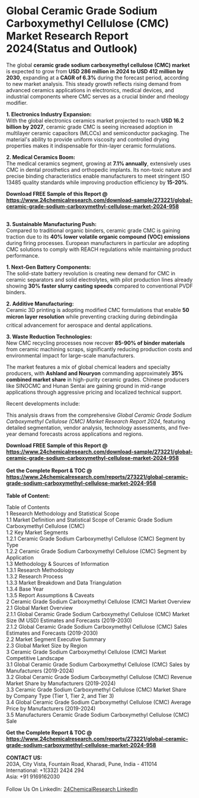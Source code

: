 <h1>Global Ceramic Grade Sodium Carboxymethyl Cellulose (CMC) Market Research Report 2024(Status and Outlook)</h1><p>The global <strong>ceramic grade sodium carboxymethyl cellulose (CMC) market</strong> is expected to grow from <strong>USD 286 million in 2024 to USD 412 million by 2030</strong>, expanding at a <strong>CAGR of 6.3%</strong> during the forecast period, according to new market analysis. This steady growth reflects rising demand from advanced ceramics applications in electronics, medical devices, and industrial components where CMC serves as a crucial binder and rheology modifier.</p><p><strong>1. Electronics Industry Expansion:</strong><br>
With the global electronics ceramics market projected to reach <strong>USD 16.2 billion by 2027</strong>, ceramic grade CMC is seeing increased adoption in multilayer ceramic capacitors (MLCCs) and semiconductor packaging. The material's ability to provide uniform viscosity and controlled drying properties makes it indispensable for thin-layer ceramic formulations.</p><p><strong>2. Medical Ceramics Boom:</strong><br>
The medical ceramics segment, growing at <strong>7.1% annually</strong>, extensively uses CMC in dental prosthetics and orthopedic implants. Its non-toxic nature and precise binding characteristics enable manufacturers to meet stringent ISO 13485 quality standards while improving production efficiency by <strong>15-20%</strong>.</p><div><b>Download FREE Sample of this Report @ 
            <a href="https://www.24chemicalresearch.com/download-sample/273221/global-ceramic-grade-sodium-carboxymethyl-cellulose-market-2024-958">
            https://www.24chemicalresearch.com/download-sample/273221/global-ceramic-grade-sodium-carboxymethyl-cellulose-market-2024-958</a></b></div><br><p><strong>3. Sustainable Manufacturing Push:</strong><br>
Compared to traditional organic binders, ceramic grade CMC is gaining traction due to its <strong>40% lower volatile organic compound (VOC) emissions</strong> during firing processes. European manufacturers in particular are adopting CMC solutions to comply with REACH regulations while maintaining product performance.</p><p><strong>1. Next-Gen Battery Components:</strong><br>
The solid-state battery revolution is creating new demand for CMC in ceramic separators and solid electrolytes, with pilot production lines already showing <strong>30% faster slurry casting speeds</strong> compared to conventional PVDF binders.</p><p><strong>2. Additive Manufacturing:</strong><br>
Ceramic 3D printing is adopting modified CMC formulations that enable <strong>50 micron layer resolution</strong> while preventing cracking during debindingâa critical advancement for aerospace and dental applications.</p><p><strong>3. Waste Reduction Technologies:</strong><br>
New CMC recycling processes now recover <strong>85-90% of binder materials</strong> from ceramic machining scraps, significantly reducing production costs and environmental impact for large-scale manufacturers.</p><p>The market features a mix of global chemical leaders and specialty producers, with <strong>Ashland and Nouryon</strong> commanding approximately <strong>35% combined market share</strong> in high-purity ceramic grades. Chinese producers like SINOCMC and Hunan Sentai are gaining ground in mid-range applications through aggressive pricing and localized technical support.</p><p>Recent developments include:</p><p>This analysis draws from the comprehensive <em>Global Ceramic Grade Sodium Carboxymethyl Cellulose (CMC) Market Research Report 2024</em>, featuring detailed segmentation, vendor analysis, technology assessments, and five-year demand forecasts across applications and regions.</p><div><b>Download FREE Sample of this Report @ 
            <a href="https://www.24chemicalresearch.com/download-sample/273221/global-ceramic-grade-sodium-carboxymethyl-cellulose-market-2024-958">
            https://www.24chemicalresearch.com/download-sample/273221/global-ceramic-grade-sodium-carboxymethyl-cellulose-market-2024-958</a></b></div><br><div><b>Get the Complete Report & TOC @ 
            <a href="https://www.24chemicalresearch.com/reports/273221/global-ceramic-grade-sodium-carboxymethyl-cellulose-market-2024-958">
            https://www.24chemicalresearch.com/reports/273221/global-ceramic-grade-sodium-carboxymethyl-cellulose-market-2024-958</a></b></div><br>
            <b>Table of Content:</b><p>Table of Contents<br />
1 Research Methodology and Statistical Scope<br />
1.1 Market Definition and Statistical Scope of Ceramic Grade Sodium Carboxymethyl Cellulose (CMC)<br />
1.2 Key Market Segments<br />
1.2.1 Ceramic Grade Sodium Carboxymethyl Cellulose (CMC) Segment by Type<br />
1.2.2 Ceramic Grade Sodium Carboxymethyl Cellulose (CMC) Segment by Application<br />
1.3 Methodology & Sources of Information<br />
1.3.1 Research Methodology<br />
1.3.2 Research Process<br />
1.3.3 Market Breakdown and Data Triangulation<br />
1.3.4 Base Year<br />
1.3.5 Report Assumptions & Caveats<br />
2 Ceramic Grade Sodium Carboxymethyl Cellulose (CMC) Market Overview<br />
2.1 Global Market Overview<br />
2.1.1 Global Ceramic Grade Sodium Carboxymethyl Cellulose (CMC) Market Size (M USD) Estimates and Forecasts (2019-2030)<br />
2.1.2 Global Ceramic Grade Sodium Carboxymethyl Cellulose (CMC) Sales Estimates and Forecasts (2019-2030)<br />
2.2 Market Segment Executive Summary<br />
2.3 Global Market Size by Region<br />
3 Ceramic Grade Sodium Carboxymethyl Cellulose (CMC) Market Competitive Landscape<br />
3.1 Global Ceramic Grade Sodium Carboxymethyl Cellulose (CMC) Sales by Manufacturers (2019-2024)<br />
3.2 Global Ceramic Grade Sodium Carboxymethyl Cellulose (CMC) Revenue Market Share by Manufacturers (2019-2024)<br />
3.3 Ceramic Grade Sodium Carboxymethyl Cellulose (CMC) Market Share by Company Type (Tier 1, Tier 2, and Tier 3)<br />
3.4 Global Ceramic Grade Sodium Carboxymethyl Cellulose (CMC) Average Price by Manufacturers (2019-2024)<br />
3.5 Manufacturers Ceramic Grade Sodium Carboxymethyl Cellulose (CMC) Sale</p><div><b>Get the Complete Report & TOC @ 
            <a href="https://www.24chemicalresearch.com/reports/273221/global-ceramic-grade-sodium-carboxymethyl-cellulose-market-2024-958">
            https://www.24chemicalresearch.com/reports/273221/global-ceramic-grade-sodium-carboxymethyl-cellulose-market-2024-958</a></b></div><br><b>CONTACT US:</b><br>
            203A, City Vista, Fountain Road, Kharadi, Pune, India - 411014<br>
            International: +1(332) 2424 294<br>
            Asia: +91 9169162030 <br><br>
            Follow Us On LinkedIn: <a href="https://www.linkedin.com/company/24chemicalresearch/">24ChemicalResearch LinkedIn</a>